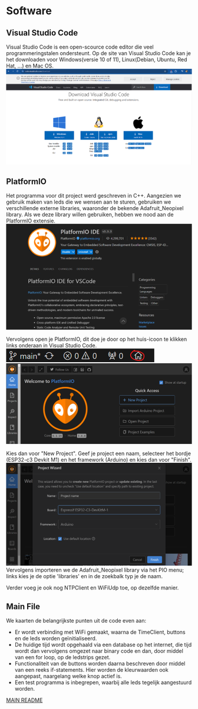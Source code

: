 <h1>Software</h1>
<h2> Visual Studio Code </h2>
Visual Studio Code is een open-scource code editor die veel programmeringstalen ondersteunt.
Op de site van Visual Studio Code kan je het downloaden voor Windows(versie 10 of 11), Linux(Debian, Ubuntu, Red Hat, ...) en Mac OS.
<img src = "../LetterKlok_Program/foto/studiocode.png">
<h2> PlatformIO </h2>
<p> Het programma voor dit project werd geschreven in C++. Aangezien we gebruik maken van leds die we wensen aan te sturen, gebruiken we verschillende externe libraries, waaronder de bekende Adafruit_Neopixel library. Als we deze library willen gebruiken, hebben we nood aan de PlatformIO extensie.


<img src = "../LetterKlok_Program/foto/extension.png">

<p> Vervolgens open je PlatformIO, dit doe je door op het huis-icoon te klikken links onderaan in Visual Studio Code.

<img src = "../LetterKlok_Program/foto/menu.png">
<img src = "../LetterKlok_Program/foto/projectio.png">
<p> Kies dan voor "New Project". Geef je project een naam, selecteer het bordje (ESP32-c3 Devkit M1) en het framework (Arduino) en kies dan voor "Finish".

<img src = "../LetterKlok_Program/foto/final.png">
Vervolgens importeren we de Adafruit_Neopixel library via het PIO menu; links kies je de optie 'libraries' en in de zoekbalk typ je de naam. </p>

Verder voeg je ook nog NTPClient en WiFiUdp toe, op dezelfde manier.

<h2> Main File </h2>
We kaarten de belangrijkste punten uit de code even aan:

- Er wordt verbinding met WiFi gemaakt, waarna de TimeClient, buttons en de leds worden geïnitialiseerd.
- De huidige tijd wordt opgehaald via een database op het internet, die tijd wordt dan vervolgens omgezet naar binary code en dan, door middel van een for loop, op de ledstrips gezet.
- Functionaliteit van de buttons worden daarna beschreven door middel van een reeks if-statements. Hier worden de kleurwaarden ook aangepast, naargelang welke knop actief is.
- Een test programma is inbegrepen, waarbij alle leds tegelijk aangestuurd worden.



[MAIN README](../README.md)

